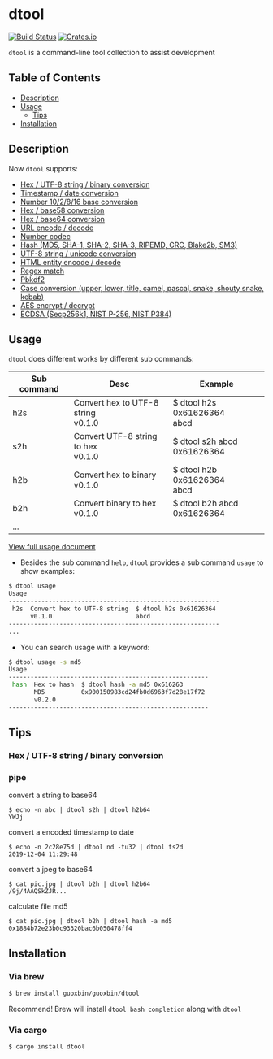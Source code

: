 # dtool

[![Build Status](https://travis-ci.org/guoxbin/dtool.svg?branch=master)](https://travis-ci.org/guoxbin/dtool)
[![Crates.io](https://img.shields.io/crates/v/dtool)](https://crates.io/crates/dtool)

`dtool` is a command-line tool collection to assist development

## Table of Contents

- [Description](#description)
- [Usage](#usage)
  - [Tips](#tips)
- [Installation](#installation)

## Description

Now `dtool` supports: 

- [Hex / UTF-8 string / binary conversion](./docs/Usage.md#hex--utf-8-string--binary-conversion)
- [Timestamp / date conversion](./docs/Usage.md#timestamp--date-conversion)
- [Number 10/2/8/16 base conversion](./docs/Usage.md#number-102816-base-conversion)
- [Hex / base58 conversion](./docs/Usage.md#hex--base58-conversion)
- [Hex / base64 conversion](./docs/Usage.md#hex--base64-conversion)
- [URL encode / decode](./docs/Usage.md#url-encode--decode)
- [Number codec](./docs/Usage.md#number-codec)
- [Hash (MD5, SHA-1, SHA-2, SHA-3, RIPEMD, CRC, Blake2b, SM3)](./docs/Usage.md#hash-md5-sha-1-sha-2-sha-3-ripemd-crc-blake2b-sm3)
- [UTF-8 string / unicode conversion](./docs/Usage.md#utf-8-string--unicode-conversion)
- [HTML entity encode / decode](./docs/Usage.md#html-entity-encode--decode)
- [Regex match](./docs/Usage.md#regex-match)
- [Pbkdf2](./docs/Usage.md#pbkdf2)
- [Case conversion (upper, lower, title, camel, pascal, snake, shouty snake, kebab)](./docs/Usage.md#case-conversion-upper-lower-title-camel-pascal-snake-shouty-snake-kebab)
- [AES encrypt / decrypt](./docs/Usage.md#aes-encrypt--decrypt)
- [ECDSA (Secp256k1, NIST P-256, NIST P384)](./docs/Usage.md#ecdsa-secp256k1-nist-p-256-nist-p384)

## Usage

`dtool` does different works by different sub commands:

|Sub command|                Desc                 |           Example            |
|-----------|-------------------------------------|------------------------------|
|    h2s    |Convert hex to UTF-8 string<br>v0.1.0|$ dtool h2s 0x61626364<br>abcd|
|    s2h    |Convert UTF-8 string to hex<br>v0.1.0|$ dtool s2h abcd<br>0x61626364|
|    h2b    |   Convert hex to binary<br>v0.1.0   |$ dtool h2b 0x61626364<br>abcd|
|    b2h    |   Convert binary to hex<br>v0.1.0   |$ dtool b2h abcd<br>0x61626364|
|    ...|

[View full usage document](./docs/Usage.md)

* Besides the sub command `help`, `dtool` provides a sub command `usage` to show examples:

```bash
$ dtool usage
Usage
----------------------------------------------------------
 h2s  Convert hex to UTF-8 string  $ dtool h2s 0x61626364 
      v0.1.0                       abcd 
----------------------------------------------------------
...
```

* You can search usage with a keyword:
```bash
$ dtool usage -s md5
Usage
-------------------------------------------------------
 hash  Hex to hash  $ dtool hash -a md5 0x616263 
       MD5          0x900150983cd24fb0d6963f7d28e17f72 
       v0.2.0        
-------------------------------------------------------
```

## Tips

### Hex / UTF-8 string / binary conversion

### pipe 
convert a string to base64
```
$ echo -n abc | dtool s2h | dtool h2b64
YWJj
```

convert a encoded timestamp to date
```
$ echo -n 2c28e75d | dtool nd -tu32 | dtool ts2d
2019-12-04 11:29:48
```

convert a jpeg to base64
```
$ cat pic.jpg | dtool b2h | dtool h2b64
/9j/4AAQSkZJR...
```

calculate file md5
```
$ cat pic.jpg | dtool b2h | dtool hash -a md5
0x1884b72e23b0c93320bac6b050478ff4
```

## Installation
### Via brew 
```bash
$ brew install guoxbin/guoxbin/dtool
```
Recommend! Brew will install `dtool bash completion` along with `dtool`

### Via cargo
```bash
$ cargo install dtool
```

